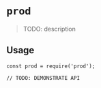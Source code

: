 # `prod`

> TODO: description

## Usage

```
const prod = require('prod');

// TODO: DEMONSTRATE API
```
